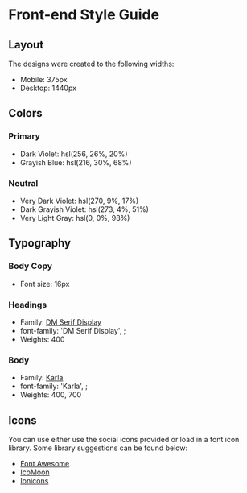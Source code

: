 # Front-end Style Guide

## Layout

The designs were created to the following widths:

- Mobile: 375px
- Desktop: 1440px

## Colors

### Primary

- Dark Violet: hsl(256, 26%, 20%) 
- Grayish Blue: hsl(216, 30%, 68%) 	

### Neutral

- Very Dark Violet: hsl(270, 9%, 17%)	
- Dark Grayish Violet: hsl(273, 4%, 51%) 
- Very Light Gray: hsl(0, 0%, 98%) 

## Typography

### Body Copy

- Font size: 16px

### Headings

- Family: [DM Serif Display](https://fonts.google.com/specimen/DM+Serif+Display)
- font-family: 'DM Serif Display', ;
- Weights: 400

### Body

- Family: [Karla](https://fonts.google.com/specimen/Karla)
- font-family: 'Karla', ;
- Weights: 400, 700

## Icons

You can use either use the social icons provided or load in a font icon library. Some library suggestions can be found below:

- [Font Awesome](https://fontawesome.com)
- [IcoMoon](https://icomoon.io)
- [Ionicons](https://ionicons.com)